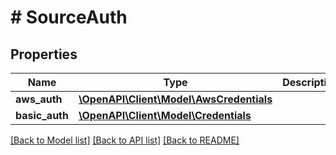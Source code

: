 # # SourceAuth

## Properties

Name | Type | Description | Notes
------------ | ------------- | ------------- | -------------
**aws_auth** | [**\OpenAPI\Client\Model\AwsCredentials**](AwsCredentials.md) |  | [optional]
**basic_auth** | [**\OpenAPI\Client\Model\Credentials**](Credentials.md) |  | [optional]

[[Back to Model list]](../../README.md#models) [[Back to API list]](../../README.md#endpoints) [[Back to README]](../../README.md)
